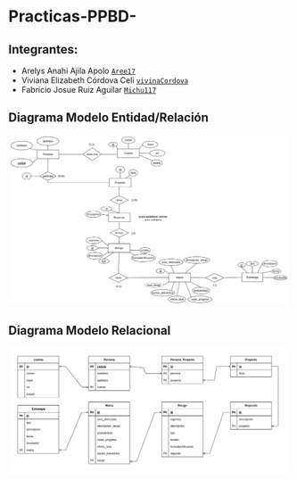 # Practicas-PPBD-
## Integrantes:
- Arelys Anahi Ajila Apolo          [`Aree17`](https://github.com/Aree17)
- Viviana Elizabeth Córdova Celi    [`vivinaCordova`](https://github.com/vivinaCordova/)
- Fabricio Josue Ruiz Aguilar       [`Michu117`](https://github.com/Michu117)

## Diagrama Modelo Entidad/Relación
<div align="center">
  <img height="" src= "diagrama modelo entidad-relacion.png" />
</div>

## Diagrama Modelo Relacional 
<div align="center">
  <img height="" src= "diagrama modelo relacional.png" />
</div>

